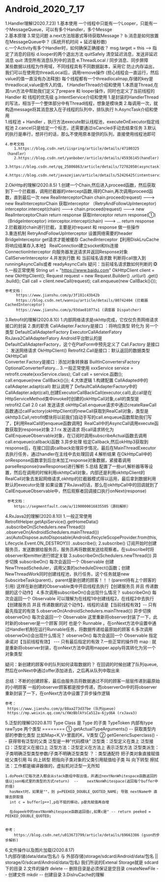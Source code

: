 # Android_2020_7_17

1.Handler理解(2020.7.23)
    1.基本使用
        一个线程中只能有一个Looper，只能有一个MessageQueue，可以有多个Handler，多个Messge    
    2.基本原理
    3.常见问题
        a.next方法阻塞式等待获取Message？
        b.消息是如何放置在MessageQueue中？ (系统开机时间 + 延迟毫秒数)   
        c.一个Activity有多个Handler时，如何确保正确接收？
            msg.target = this --> 指定了消息的目标
        d.looper的两个退出方法
            quitSafely 清空延迟消息，发送非延迟消息 
            quit 清空所有消息队列中的消息
        e.ThreadLocal / 同步消息、同步屏障    
            某些数据以线程为作用域，不同线程具有不同数据副本，采用它
            防止内存溢出，我们可以在使用完threadLocal后，调用remove操作 (担心线程会一直运行，然后value的值一直没有办法释放) 
            每个线程都有一个threadlocalmap,存储的key是threadlocal,value是传入的值，
        f.HandlerThread介绍和使用
            1.本质是Thread,在其run方法中帮助我们定义了prepare 和 looper操作，同时也定义了当前线程的Handler 和 线程的优先级
        g.IntentService介绍和使用
            1.是封装的HandlerThread的写法，相当于一个整体部分中有Thread线程，想象是模块类
            2.每调用一次，就构造message将其消息放入在子线程的队列中，排队执行
        h.AsyncTask介绍和使用  
            1.线程池 + Handler ，执行方法execute默认线程池，executeOnExecutor指定线程池
            2.cancel只是给定一个标志，还需要通过isCancled手动去结束任务
            3.默认的执行是串行，想并行的话，那么不使用原本提供的队列，直接使用线程池即可
    
    4.参考文档
        1.https://blog.csdn.net/iispring/article/details/47180325（handler）
        2.https://blog.csdn.net/yanbober/article/details/45936145(handler)   
        3.https://blog.csdn.net/qq_25806863/article/details/72782050(asynctask) 
        4.https://blog.csdn.net/javazejian/article/details/52426425(intentservice)
                   
        
2.OkHttp的理解(2020.8.5)
    1.创建一个Chain,然后进入proceed函数，然后获取到下一个拦截器，调用拦截器的intercept函数,得的Chain,再次调用proceed函数，直到最后一次
    new RealInterceptorChain
    chain.proceed(request) ---> new RealInterceptorChain
                                获取interceptor
 （RetryAndFollowUpInterceptor) interceptor.intercept(chain) --->  chain.proceed(request) ---> new RealInterceptorChain
                                return response                                                获取interceptor
    return response(①)                                                                       （BridgeInterceptor) interceptor.intercept(chain)  ---> ... 
                                                                                               return response   
    2.拦截器对chain进行拦截，主要是对request 和 response 做一些操作  
    3.重连机制 RetryAndFollowUpInterceptor
      设置网络需要的header BridgeInterceptor
      get请求才能被缓存 CachedInterceptor【利用DiskLruCache将响应结果存入本地】
      RealConnction建立socket和tls连接 ConnectionInterceptor
      向服务器发送请求并返回Response对象  CallServerInterceptor
    4.并发执行数 和 当前域名请求数 判断将call放入到runningAsyncCalls或者 readyAsyncCalls 
      疑问：当前域名请求数如何判断的 ❎
    5.一般正常使用
      String url = "https://www.baidu.com"
      OkHttpClient client = new OkHttpClient();
      Request request = new Request.Builder()
                        .url(url)
                        .get()
                        .build();
      Call call  = client.newCall(request);
      call.enqueue(new CallBack(){});
   
    参考文档：
         https://www.jianshu.com/p/3f181c43b42b  
         https://blog.csdn.net/wanniu/article/details/80742404 (拦截器 CachedInterceptor)
         https://www.jianshu.com/p/93dae81077a1 (调度器 Dispatcher)
 
 3.Retrofit的理解(2020.8.10)
    1.内部网络请求是okhttp完成，它仅仅负责网络请求接口的封装
    2.类的职责
     CallAdapter.Factory是接口 ：将响应类型 转化为 另一个类型
        DefaultCallAdapterFactory ExecutorCallAdaterFatory RxJava2CallAdapterFatory
        Android平台默认的是DefaultCallAdapterFactory，这个在PlatForm中预先定义了
     Call.Factory 是接口 ： 发送网络请求
        OkHttpClient()
     Retrofit2.Call是接口：默认返回的数据类型
        OkHttpCall   
     Converter.Factory是接口 : 添加对象转换器
        BuiltInConvertersFactory OptionalConverterFatory... 
     3.一般正常使用
        xxxService service = retrofit.create(xxxService.class);
        Call call = service.函数();
        call.enqueue(new CallBack(){});
     4.大体逻辑
          1.构建配置
          CallAdapted中的callAdapter.adapt(call) 默认调用了 DefaultCallAdapterFactory中的CallAdapter.adpt(call),创建ExecutorCallBackCall(executor,call),此call是在HttpServiceMethod类中invoke时创建的okHttpCall对象,call的类型是retrofit2.Call
          2.0 call 发送请求
          okHttpCall.enqueue请求中通过createRawCall函数通过callFactory(okHttpClient)的newCall获取到RealCall对象，类型是okhttp3.Call,retrofit模块将以前我们自动手写的call.enqueue函数帮助我们写了，【利用RealCall的enqueue函数调用】RealCall中的AsyncCall调用execute函数获取到response对象
          2.1 rx 发送请求
          将call请求转化为CallEnqueueObservable对象，在订阅时调用subscribeActual函数去调用call.enqueue(callback)函数
          3.异步处理 
          给定Callback,然后okHttp3获取到response后，在接口回调callback处理异步情况，最后在MainThreadExecutor去执行任务，通过handler在主线中去处理回调
          4.解析结果
          在OkHttpCall中的onResponse函数拿到后台未加工response对象数据，紧接着调用parseResponse(rawResponse)进行解析
     5.总结
        配置了一些url,解析器等等设置，然后在调用的时候利用okhttpCall对象，内部还是利用okhttpClient的RealCall对象去发起网络请求,okhttp的拦截器模式得以运用，最后拿到数据利用默认的executor处理
        如果设置了RxJava的话，那么在okhttpCall中的回调就到了CallEnqueueObservable中，然后观察者回调接口执行onNext(response)
   
     参考文档：
        https://segmentfault.com/a/1190000016835505（源码解析）
 
 4.RxJava2的理解(2020.8.10)
   1.一般正常使用
        RetrofitHelper.getApiService().getHomeData()
            .subscribeOn(Schedulers.newThread())
            .observeOn(AndroidSchedulers.mainThread())
            .as(AutoDispose.autoDisposable(AndroidLifecycleScopeProvider.from(this, Lifecycle.Event.ON_DESTROY)))
            .subscribe();
   2.subscribe()
     订阅开始时创建服务员，发送数据给服务员，服务员再将数据发送给观察者。在subscribe时将observer和emitter进行绑定关联
   3.subscribeOn(Schedulers.newThread()) 异步切换
     subscribeOn() 每次会返回一个 Observable
     创建NewThreadScheduler，调用父类的scheduleDirect()函数；创建NewThreadWork同时创建线程池，执行任务，这个任务就是new SubscirbeTask(parent)，parent是新创建的顾客！！！(parent持有上个顾客的引用)
     这样在新创建的Observable类中开启线程去执行【创建服务员 并且 传递数据的这个动作】
   4.多次调用subscribeOn()会出现什么情况？
     subscribeOn() 每次会返回一个 Observable
     可以理解为在线程1中创建线程2，在线程2中去执行【创建服务员 并且 传递数据的这个动作】，线程的话是【当前线程有效】-- 只有最先指定的有效
   5.observeOn(AndroidSchedulers.mainThread()) 异步切换
     observeOn() 每次会返回一个 Observable
     这里重新将observer封装了一下，此时新的observer是一个顾客 同时 也是个 Runnable 。在onNext方法中设置中通过Handler机制在运行Runnable任务，将数据传递给最原始的顾客
   6.多次调用observeOn()会出现什么情况？
     observeOn() 每次会返回一个 Observable
     指定承诺对【当前线程有效】 --- 只有最后指定的有效
   7.一些正常的操作符
     map :  就是重新将observer封装，在onNext方法中调用mapper.apply将其转化为另一个对象类型
     
  
   疑问：新创建的顾客中的队列如何读取数据的？ 
        在回调的时候创建了队列queue,然后在onNext中通过offer添加进去，之后再从队列中取出来
     
   总结：不断的创建顾客，最后由服务员将数据通过不同的顾客一层层传递到最原始的小明顾客
        一般的observer顾客都是按步传递，而observerOn中的将observer重新封装了一下，在onNext方法中设置了异步操作逻辑
    
    参考：
     https://www.jianshu.com/p/88aa273d37be (队列queue)     
     https://mp.weixin.qq.com/s/XWzBblkYsCa512a-6jyd6A (rxJava3)

 5.泛型的理解(2020.8.11)
    Type
    Class 是 Type 的子类
    TypeToken 内部有type rawType 两个类型
    ========
    ① getActualTypeArguments() -- 获取类型内部的参数化类型 比如Map<K,V>里面的K，V类型
    ② getGenericSuperclass()   -- 获得带有泛型的父类
    泛型是一种"代码模块"
    泛型类：泛型定义在类上
    泛型接口：泛型定义在接口上
    泛型方法：泛型定义在方法上 <T>表示泛型方法
    泛型类派生：子类明确泛型类型参数/子类不明确泛型类型
    ？：类型通配符
    把子类对象直接赋值给父类引用 叫 向上转型
    把指向子类对象的父类引用赋值给子类 叫 向下转型
    擦拭法：工作都是编译器做的，虚拟机对泛型一无所知
    

    1.doPeek(它每次进入都会从stack数组中取出值，并通过nextNonWhitespace函数返回的值以json格式里的类型的方式return)  --    nextNonWhitespace(返回每个buffer中的值) 
      hasNext时，如果是""，则 p=PEEKED_DOUBLE_QUOTED_NAME; 导致 nextName中 直接去获取值
      int c = buffer[p++],p在不挺的移动，p是先赋值再自增
      
      在dopeek中的nextNonWhitespace函数返回值c,如果c是" -- return peeked = PEEKED_DOUBLE_QUOTED;
      
      
    参考：
        https://blog.csdn.net/u013673799/article/details/69663306 (gson的步步解析)
    
 6.文件操作以及图片加载(2020.8.17)  
    1.内部存储(data/data/包名/) 与 外部存储(storage/sdcard/Android/data/包名 || storage/0/sdcard/Android/data/包名)
    我们所说的Extenal Storage就是 sdcard下的目录
    2.文件的操作
        delete -- 删除目录是必须保证是空目录
        createNewFile -- 创建文件
        mkdir -- 创建目录
    3.DislruCache的理解
        
        
        
    
    
     















